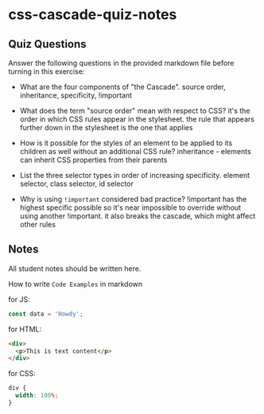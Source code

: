# css-cascade-quiz-notes

## Quiz Questions

Answer the following questions in the provided markdown file before turning in this exercise:

- What are the four components of "the Cascade".
  source order, inheritance, specificity, !important

- What does the term "source order" mean with respect to CSS?
  it's the order in which CSS rules appear in the stylesheet. the rule that appears further down in the stylesheet is the one that applies

- How is it possible for the styles of an element to be applied to its children as well without an additional CSS rule?
  inheritance - elements can inherit CSS properties from their parents

- List the three selector types in order of increasing specificity.
  element selector, class selector, id selector

- Why is using `!important` considered bad practice?
  !important has the highest specific possible so it's near impossible to override without using another !important. it also breaks the cascade, which might affect other rules

## Notes

All student notes should be written here.

How to write `Code Examples` in markdown

for JS:

```javascript
const data = 'Howdy';
```

for HTML:

```html
<div>
  <p>This is text content</p>
</div>
```

for CSS:

```css
div {
  width: 100%;
}
```
